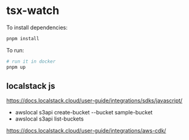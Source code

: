 # tsx-watch

To install dependencies:

```bash
pnpm install
```

To run:

```bash
# run it in docker
pnpm up
```

## localstack js
https://docs.localstack.cloud/user-guide/integrations/sdks/javascript/ 

- awslocal s3api create-bucket --bucket sample-bucket
- awslocal s3api list-buckets


https://docs.localstack.cloud/user-guide/integrations/aws-cdk/